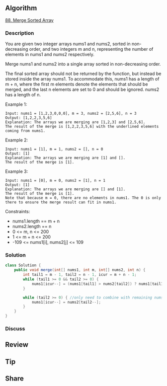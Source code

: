 ## Algorithm

[88. Merge Sorted Array](https://leetcode.com/problems/merge-sorted-array/)

### Description

You are given two integer arrays nums1 and nums2, sorted in non-decreasing order, and two integers m and n, representing the number of elements in nums1 and nums2 respectively.

Merge nums1 and nums2 into a single array sorted in non-decreasing order.

The final sorted array should not be returned by the function, but instead be stored inside the array nums1. To accommodate this, nums1 has a length of m + n, where the first m elements denote the elements that should be merged, and the last n elements are set to 0 and should be ignored. nums2 has a length of n.


Example 1:

```
Input: nums1 = [1,2,3,0,0,0], m = 3, nums2 = [2,5,6], n = 3
Output: [1,2,2,3,5,6]
Explanation: The arrays we are merging are [1,2,3] and [2,5,6].
The result of the merge is [1,2,2,3,5,6] with the underlined elements coming from nums1.
```

Example 2:

```
Input: nums1 = [1], m = 1, nums2 = [], n = 0
Output: [1]
Explanation: The arrays we are merging are [1] and [].
The result of the merge is [1].
```

Example 3:

```
Input: nums1 = [0], m = 0, nums2 = [1], n = 1
Output: [1]
Explanation: The arrays we are merging are [] and [1].
The result of the merge is [1].
Note that because m = 0, there are no elements in nums1. The 0 is only there to ensure the merge result can fit in nums1.
```

Constraints:

- nums1.length == m + n
- nums2.length == n
- 0 <= m, n <= 200
- 1 <= m + n <= 200
- -109 <= nums1[i], nums2[j] <= 109


### Solution

```java
class Solution {
    public void merge(int[] nums1, int m, int[] nums2, int n) {
        int tail1 = m - 1, tail2 = n - 1, icur = m + n - 1;
        while (tail1 >= 0 && tail2 >= 0) {
            nums1[icur--] = (nums1[tail1] > nums2[tail2]) ? nums1[tail1--] : nums2[tail2--];
        }

        while (tail2 >= 0) { //only need to combine with remaining nums2
            nums1[icur--] = nums2[tail2--];
        }
    }
}
```

### Discuss

## Review


## Tip


## Share
